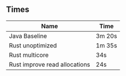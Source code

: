 ## Times

| Name                          | Time   |
| ----------------------------- | ------ |
| Java Baseline                 | 3m 20s |
| Rust unoptimized              | 1m 35s |
| Rust multicore                | 34s    |
| Rust improve read allocations | 24s    |
